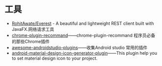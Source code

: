 # 工具
 * [RohitAwate/Everest](https://github.com/RohitAwate/Everest) - A beautiful and lightweight REST client built with JavaFX.网络请求工具
 * [chrome-plugin-recommand](https://github.com/jiang111/chrome-plugin-recommand)——chrome-plugin-recommand 程序员必备的那些Chrome插件
 * [awesome-androidstudio-plugins](https://github.com/jiang111/awesome-androidstudio-plugins)——收集Android studio 常用的插件
 * [android-material-design-icon-generator-plugin](https://github.com/konifar/android-material-design-icon-generator-plugin)——This plugin help you to set material design icon to your project.
